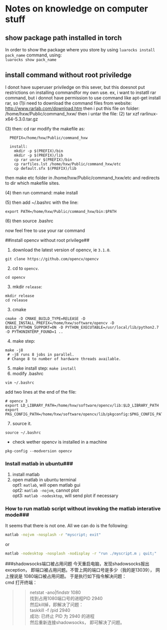 # Notes on knowledge on computer stuff
## show package path installed in torch
In order to show the package where you store by using `luarocks install pack_name` command,  using:  
`luarocks show pack_name`

## install command without root priviledge
I donot have superuser priviledge on this sever, but this doesnot put restrictions on installing commandfor my own use.
ex, i want to instatll rar command, but i donnot have permission to use command like apt-get install rar, so
(1)i need to download the command files from website: 
http://www.rarlab.com/download.htm
then i put this file on folder: 
/home/hxw/Public/command_hxw/
then i untar the file:
(2) tar xzf rarlinux-x64-5.3.0.tar.gz

(3) then:
   cd rar 
   modify the makefile as: 

      PREFIX=/home/hxw/Public/command_hxw

      install:
        mkdir -p $(PREFIX)/bin
        mkdir -p $(PREFIX)/lib
        cp rar unrar $(PREFIX)/bin
        cp rarfiles.lst /home/hxw/Public/command_hxw/etc
        cp default.sfx $(PREFIX)/lib
  then make etc folder in /home/hxw/Public/command_hxw/etc
  and redirects to dir which makefile sites. 

(4) then run command:
    make install 

(5) then add  ~/.bashrc with the line: 

    export PATH=/home/hxw/Public/command_hxw/bin:$PATH 

(6) then 
    source .bashrc

now feel free to use your rar command 


##install opencv without root privilege##
1. download the latest version of opencv, ie `3.1.0`.
```
git clone https://github.com/opencv/opencv
```
2. cd to `opencv`.
```
cd opencv
```
3. mkdir `release`:
```
mkdir release
cd release 
```
3. cmake  
```
cmake -D CMAKE_BUILD_TYPE=RELEASE -D CMAKE_INSTALL_PREFIX=/home/hxw/software/opencv -D BUILD_PYTHON_SUPPORT=ON -D PYTHON_EXECUTABLE=/usr/local/lib/python2.7 -D PYTHONINTERP_FOUND=1 ..
```
4. make step:
```
make -j8 
 # -j8 runs 8 jobs in parallel.
 # Change 8 to number of hardware threads available.
```
5. make install step:
```make install```
6. modify .bashrc 
```
vim ~/.bashrc
```
add two lines at the end of the file:
```
# opencv 3 
export LD_LIBRARY_PATH=/home/hxw/software/opencv/lib:$LD_LIBRARY_PATH
export PKG_CONFIG_PATH=/home/hxw/software/opencv/lib/pkgconfig:$PKG_CONFIG_PATH
```
7. source it.
```
source ~/.bashrc
```

* check wether opencv is installed in a machine
```shell
pkg-config --modversion opencv 
```

### Install matlab in ubuntu###
1. install matlab  
2. open matlab in ubuntu terminal    
opt1: `matlab`, will open matlab gui   
opt2: `matlab -nojvm`, cannot plot  
opt3: `matlab -nodesktop`, will send plot if necessary 

### How to run matlab script without invoking the matlab interative mode###
It seems that there is not one. All we can do is the following:  
```bash
matlab -nojvm -nosplash -r "myscript; exit"
```
or   
```bash
matlab -nodesktop -nosplash -nodisplay -r "run ./myscript.m ; quit;"
```

###shadowsocks端口被占用问题
今天重启电脑，发现shadowsocks报出exception， 即端口被占用问题。不管上网的端口号是多少（我的是13039）， 网上搜说是
1080端口被占用问题。 于是执行如下指令解决问题：   
cmd 打开终端：
>> netstat -ano|findstr 1080  
找到占用1080端口号的进程PID 2940  
然后kill掉，即解决了问题：  
>> taskkill -f /pid 2940  
成功: 已终止 PID 为 2940 的进程  
然后重新连接shadowsocks， 即可解决了问题。  
